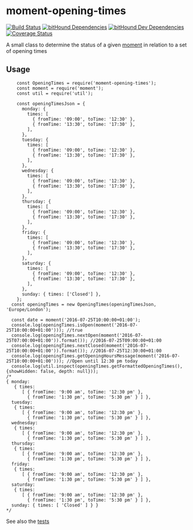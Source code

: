 # moment-opening-times


[![Build Status](https://travis-ci.org/nhsuk/moment-opening-times.svg?branch=master)](https://travis-ci.org/nhsuk/moment-opening-times)
[![bitHound Dependencies](https://www.bithound.io/github/nhsuk/moment-opening-times/badges/dependencies.svg)](https://www.bithound.io/github/nhsuk/moment-opening-times/master/dependencies/npm)
[![bitHound Dev Dependencies](https://www.bithound.io/github/nhsuk/moment-opening-times/badges/devDependencies.svg)](https://www.bithound.io/github/nhsuk/moment-opening-times/master/dependencies/npm)
[![Coverage Status](https://coveralls.io/repos/github/nhsuk/moment-opening-times/badge.svg?branch=master)](https://coveralls.io/github/nhsuk/moment-opening-times?branch=master)

A small class to determine the status of a given [moment](http://momentjs.com/) in relation to a set of opening times

## Usage

```
    const OpeningTimes = require('moment-opening-times');
    const moment = require('moment');
    const util = require('util');

    const openingTimesJson = {
      monday: {
        times: [
          { fromTime: '09:00', toTime: '12:30' },
          { fromTime: '13:30', toTime: '17:30' },
        ],
      },
      tuesday: {
        times: [
          { fromTime: '09:00', toTime: '12:30' },
          { fromTime: '13:30', toTime: '17:30' },
        ],
      },
      wednesday: {
        times: [
          { fromTime: '09:00', toTime: '12:30' },
          { fromTime: '13:30', toTime: '17:30' },
        ],
      },
      thursday: {
        times: [
          { fromTime: '09:00', toTime: '12:30' },
          { fromTime: '13:30', toTime: '17:30' },
        ],
      },
      friday: {
        times: [
          { fromTime: '09:00', toTime: '12:30' },
          { fromTime: '13:30', toTime: '17:30' },
        ],
      },
      saturday: {
        times: [
          { fromTime: '09:00', toTime: '12:30' },
          { fromTime: '13:30', toTime: '17:30' },
        ],
      },
      sunday: { times: ['Closed'] },
    };
  const openingTimes = new OpeningTimes(openingTimesJson, 'Europe/London');

  const date = moment('2016-07-25T10:00:00+01:00');
  console.log(openingTimes.isOpen(moment('2016-07-25T10:00:00+01:00'))); //true
  console.log(openingTimes.nextOpen(moment('2016-07-25T07:00:00+01:00')).format()); //2016-07-25T09:00:00+01:00
  console.log(openingTimes.nextClosed(moment('2016-07-25T10:00:00+01:00')).format()); //2016-07-25T12:30:00+01:00
  console.log(openingTimes.getOpeningHoursMessage(moment('2016-07-25T10:00:00+01:00'))); //Open until 12:30 pm today
  console.log(util.inspect(openingTimes.getFormattedOpeningTimes(),{showHidden: false, depth: null}));
/*
{ monday:
   { times:
      [ { fromTime: '9:00 am', toTime: '12:30 pm' },
        { fromTime: '1:30 pm', toTime: '5:30 pm' } ] },
  tuesday:
   { times:
      [ { fromTime: '9:00 am', toTime: '12:30 pm' },
        { fromTime: '1:30 pm', toTime: '5:30 pm' } ] },
  wednesday:
   { times:
      [ { fromTime: '9:00 am', toTime: '12:30 pm' },
        { fromTime: '1:30 pm', toTime: '5:30 pm' } ] },
  thursday:
   { times:
      [ { fromTime: '9:00 am', toTime: '12:30 pm' },
        { fromTime: '1:30 pm', toTime: '5:30 pm' } ] },
  friday:
   { times:
      [ { fromTime: '9:00 am', toTime: '12:30 pm' },
        { fromTime: '1:30 pm', toTime: '5:30 pm' } ] },
  saturday:
   { times:
      [ { fromTime: '9:00 am', toTime: '12:30 pm' },
        { fromTime: '1:30 pm', toTime: '5:30 pm' } ] },
  sunday: { times: [ 'Closed' ] } }
*/
```

See also the [tests](test/OpeningTimes.js)


